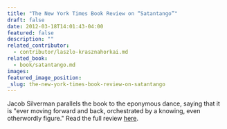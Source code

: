 ```yaml
---
title: "The New York Times Book Review on “Satantango”"
draft: false
date: 2012-03-18T14:01:43-04:00
featured: false
description: ""
related_contributor:
  - contributor/laszlo-krasznahorkai.md
related_book:
  - book/satantango.md
images:
featured_image_position: 
_slug: the-new-york-times-book-review-on-satantango
---
```


Jacob Silverman parallels the book to the eponymous dance, saying that it is "ever moving forward and back, orchestrated by a knowing, even otherwordly figure." Read the full review [here](http://www.nytimes.com/2012/03/18/books/review/laszlo-krasznahorkais-satantango.html?_r=2&pagewanted=all).

